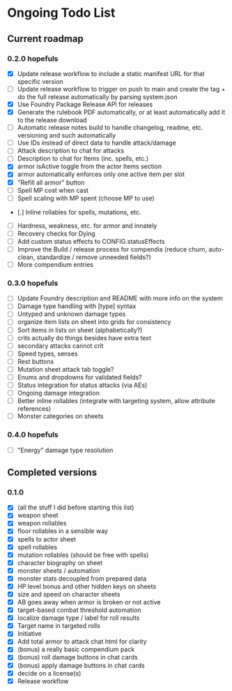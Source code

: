# Ongoing Todo List

## Current roadmap

### 0.2.0 hopefuls

- [X] Update release workflow to include a static manifest URL for that specific version
- [ ] Update release workflow to trigger on push to main and create the tag + do the full release automatically by parsing system.json
- [X] Use Foundry Package Release API for releases
- [X] Generate the rulebook PDF automatically, or at least automatically add it to the release download
- [ ] Automatic release notes build to handle changelog, readme, etc. versioning and such automatically
- [ ] Use IDs instead of direct data to handle attack/damage
- [ ] Attack description to chat for attacks
- [ ] Description to chat for Items (inc. spells, etc.)
- [X] armor isActive toggle from the actor Items section
- [X] armor automatically enforces only one active item per slot
- [X] "Refill all armor" button
- [ ] Spell MP cost when cast
- [ ] Spell scaling with MP spent (choose MP to use)
- [.] Inline rollables for spells, mutations, etc.
- [ ] Hardness, weakness, etc. for armor and innately
- [ ] Recovery checks for Dying
- [ ] Add custom status effects to CONFIG.statusEffects
- [ ] Improve the Build / release process for compendia (reduce churn, auto-clean, standardize / remove unneeded fields?)
- [ ] More compendium entries

### 0.3.0 hopefuls

- [ ] Update Foundry description and README with more info on the system
- [ ] Damage type handling with [type] syntax
- [ ] Untyped and unknown damage types
- [ ] organize item lists on sheet into grids for consistency
- [ ] Sort items in lists on sheet (alphabetically?)
- [ ] crits actually do things besides have extra text
- [ ] secondary attacks cannot crit
- [ ] Speed types, senses
- [ ] Rest buttons
- [ ] Mutation sheet attack tab toggle?
- [ ] Enums and dropdowns for validated fields?
- [ ] Status integration for status attacks (via AEs)
- [ ] Ongoing damage integration
- [ ] Better inline rollables (integrate with targeting system, allow attribute references)
- [ ] Monster categories on sheets

### 0.4.0 hopefuls

- [ ] "Energy" damage type resolution

## Completed versions

### 0.1.0

- [X] (all the stuff I did before starting this list)
- [X] weapon sheet
- [X] weapon rollables
- [X] floor rollables in a sensible way
- [X] spells to actor sheet
- [X] spell rollables
- [X] mutation rollables (should be free with spells)
- [X] character biography on sheet
- [X] monster sheets / automation
- [X] monster stats decoupled from prepared data
- [X] HP level bonus and other hidden keys on sheets
- [X] size and speed on character sheets
- [X] AB goes away when armor is broken or not active
- [X] target-based combat threshold automation
- [X] localize damage type / label for roll results
- [X] Target name in targeted rolls
- [X] Initiative
- [X] Add total armor to attack chat html for clarity
- [X] (bonus) a really basic compendium pack
- [X] (bonus) roll damage buttons in chat cards
- [X] (bonus) apply damage buttons in chat cards
- [X] decide on a license(s)
- [X] Release workflow
